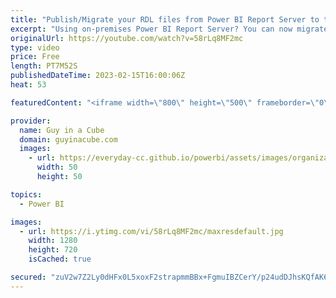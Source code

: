 ```yaml
---
title: "Publish/Migrate your RDL files from Power BI Report Server to the service"
excerpt: "Using on-premises Power BI Report Server? You can now migrate your paginated RDL reports to the Power BI service from within the portal. Patrick shows you how!  Plan to migrate .rdl reports to Power BI https://learn.microsoft.com/power-bi/guidance/migrate-ssrs-reports-to-power-bi  Blog Announcement:"
originalUrl: https://youtube.com/watch?v=58rLq8MF2mc
type: video
price: Free
length: PT7M52S
publishedDateTime: 2023-02-15T16:00:06Z
heat: 53

featuredContent: "<iframe width=\"800\" height=\"500\" frameborder=\"0\" src=\"https://www.youtube.com/embed/58rLq8MF2mc\" allow=\"accelerometer; autoplay; encrypted-media; gyroscope; picture-in-picture\" allowfullscreen></iframe>"

provider:
  name: Guy in a Cube
  domain: guyinacube.com
  images:
    - url: https://everyday-cc.github.io/powerbi/assets/images/organizations/guyinacube.com-50x50.jpg
      width: 50
      height: 50

topics:
  - Power BI

images:
  - url: https://i.ytimg.com/vi/58rLq8MF2mc/maxresdefault.jpg
    width: 1280
    height: 720
    isCached: true

secured: "zuV2w7Z2Ly0dHFx0L5xoxF2strapmmBBx+FgmuIBZCerY/p24udDJhsKQfAK6Q6e5IkxRpTD5Gc7UkJO5vWzcKFv+6aJGTPt496cKcSJrVCIfZS9DDO7pR5OJpkHEulmX3aFHOwONa0cJ3I587rE0thC9zpamo7xaNc08QwyT314S685K80MxAxVkrG3PSdVsrDcMPsV9vY6l1rw62xifdsCBVWfkC2J01+nVFW3DsNXBnaRA+XHyepmE01HDuqZCQhAhg3Up5Tbvi2GgXknyf1IT30fTdRhM7hLc/uCXEkOduMJltpOXctOLtmB+cZHpLJ1/HSd6vp//7TpbG2CcN6VCjzj/RZ7iah8WqrV8cihCaGFRteWlLTc973Xu0CF0Pm4H/a2qpRXtcZA1c4qXsReoySOvYKgC82y78yRN34=;CqABx+9JmZqAjFBJRjKKPA=="
---
```


